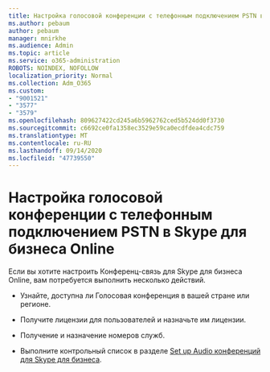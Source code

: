 ```yaml
---
title: Настройка голосовой конференции с телефонным подключением PSTN в Skype для бизнеса Online
ms.author: pebaum
author: pebaum
manager: mnirkhe
ms.audience: Admin
ms.topic: article
ms.service: o365-administration
ROBOTS: NOINDEX, NOFOLLOW
localization_priority: Normal
ms.collection: Adm_O365
ms.custom:
- "9001521"
- "3577"
- "3579"
ms.openlocfilehash: 809627422cd245a6b5962762ced5b524dd0f3730
ms.sourcegitcommit: c6692ce0fa1358ec3529e59ca0ecdfdea4cdc759
ms.translationtype: MT
ms.contentlocale: ru-RU
ms.lasthandoff: 09/14/2020
ms.locfileid: "47739550"
---
```

# <a name="setup-pstn-dial-in-audio-conferencing-in-skype-for-business-online"></a>Настройка голосовой конференции с телефонным подключением PSTN в Skype для бизнеса Online

Если вы хотите настроить Конференц-связь для Skype для бизнеса Online, вам потребуется выполнить несколько действий. 

- Узнайте, доступна ли Голосовая конференция в вашей стране или регионе.

- Получите лицензии для пользователей и назначьте им лицензии.

- Получение и назначение номеров служб.

- Выполните контрольный список в разделе [Set up Audio конференций для Skype для бизнеса](https://docs.microsoft.com/SkypeForBusiness/audio-conferencing-in-office-365/set-up-audio-conferencing).

